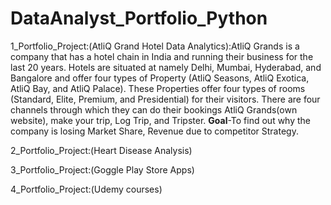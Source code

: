# DataAnalyst_Portfolio_Python
1_Portfolio_Project:(AtliQ Grand Hotel Data Analytics):AtliQ Grands is a company that has a hotel chain in India and running their business for the last 20 years. Hotels are situated at namely Delhi, Mumbai, Hyderabad, and Bangalore and offer four types of Property (AtliQ Seasons, AtliQ Exotica, AtliQ Bay, and AtliQ Palace). These Properties offer four types of rooms (Standard, Elite, Premium, and Presidential) for their visitors. There are four channels through which they can do their bookings AtliQ Grands(own website), make your trip, Log Trip, and Tripster.
**Goal**-To find out why the company is losing Market Share, Revenue due to competitor Strategy.

2_Portfolio_Project:(Heart Disease Analysis)

3_Portfolio_Project:(Goggle Play Store Apps)

4_Portfolio_Project:(Udemy courses)
